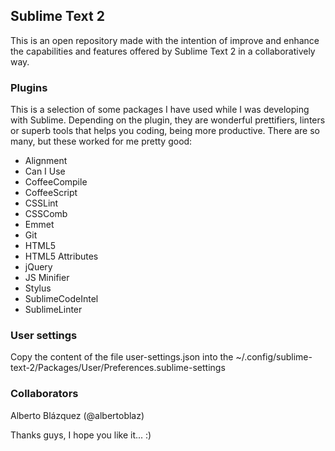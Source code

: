 ## Sublime Text 2

This is an open repository made with the intention of improve and enhance the capabilities and features offered by Sublime Text 2 in a collaboratively way.


### Plugins

This is a selection of some packages I have used while I was developing with Sublime. Depending on the plugin, they are wonderful prettifiers, linters or superb tools that helps you coding, being more productive. There are so many, but these worked for me pretty good:

- Alignment
- Can I Use
- CoffeeCompile
- CoffeeScript
- CSSLint
- CSSComb
- Emmet
- Git
- HTML5
- HTML5 Attributes
- jQuery
- JS Minifier
- Stylus
- SublimeCodeIntel
- SublimeLinter


### User settings

Copy the content of the file user-settings.json into the ~/.config/sublime-text-2/Packages/User/Preferences.sublime-settings


### Collaborators

Alberto Blázquez (@albertoblaz)


Thanks guys, I hope you like it... :)


